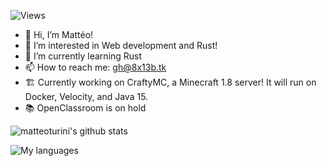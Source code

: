![Views](https://komarev.com/ghpvc/?username=matteoturini)

- 👋 Hi, I’m Mattéo!
- 👀 I’m interested in Web development and Rust!
- 🌱 I’m currently learning Rust
- 📫 How to reach me: gh@8x13b.tk
- 🏗️ Currently working on CraftyMC, a Minecraft 1.8 server! It will run on Docker, Velocity, and Java 15.
- 📚 OpenClassroom is on hold

![matteoturini's github stats](https://github-readme-stats.vercel.app/api?username=matteoturini&theme=dark&show_icons=true)

![My languages](https://github-readme-stats.vercel.app/api/top-langs/?username=matteoturini&theme=dark&show_icons=true)
